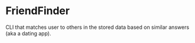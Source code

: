 # FriendFinder
CLI that matches user to others in the stored data based on similar answers (aka a dating app).

